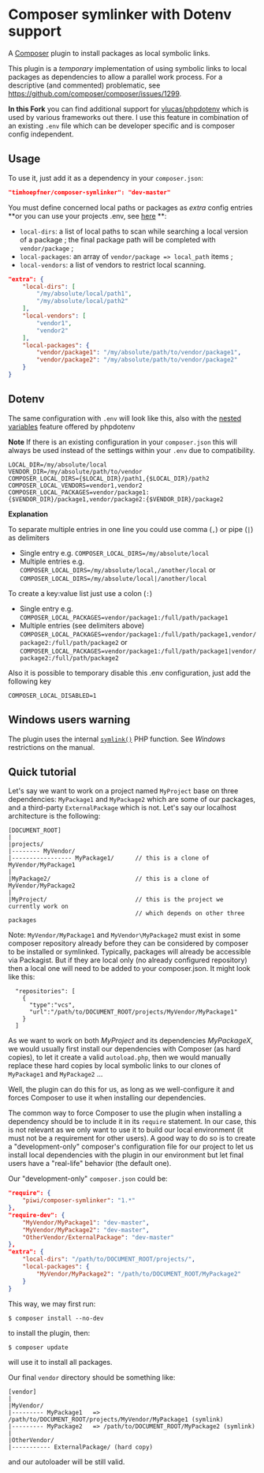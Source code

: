 Composer symlinker with Dotenv support
==================

A [Composer](http://getcomposer.org/) plugin to install packages as local symbolic links.

This plugin is a *temporary* implementation of using symbolic links to local packages as dependencies
to allow a parallel work process. For a descriptive (and commented) problematic, see
<https://github.com/composer/composer/issues/1299>.

**In this Fork** you can find additional support for [vlucas/phpdotenv](https://github.com/vlucas/phpdotenv) which is used by various frameworks out there. I use this feature in combination of an existing `.env` file which can be developer specific and is composer config independent.

Usage
-----

To use it, just add it as a dependency in your `composer.json`:

```json
"timhoepfner/composer-symlinker": "dev-master"
```

You must define concerned local paths or packages as *extra* config entries **or you can use your projects .env, see [here](#Dotenv) **:

-   `local-dirs`: a list of local paths to scan while searching a local version
    of a package ; the final package path will be completed with `vendor/package` ;
-   `local-packages`: an array of `vendor/package => local_path` items ;
-   `local-vendors`: a list of vendors to restrict local scanning.

```json
"extra": {
    "local-dirs": [
        "/my/absolute/local/path1",
        "/my/absolute/local/path2"
    ],
    "local-vendors": [
        "vendor1",
        "vendor2"
    ],
    "local-packages": {
        "vendor/package1": "/my/absolute/path/to/vendor/package1",
        "vendor/package2": "/my/absolute/path/to/vendor/package2"
    }
}
```

Dotenv
------

The same configuration with `.env` will look like this, also with the [nested variables](https://github.com/vlucas/phpdotenv#nesting-variables) feature offered by phpdotenv

**Note** If there is an existing configuration in your `composer.json` this will always be used instead of the settings within your `.env` due to compatibility.

```
LOCAL_DIR=/my/absolute/local
VENDOR_DIR=/my/absolute/path/to/vendor
COMPOSER_LOCAL_DIRS={$LOCAL_DIR}/path1,{$LOCAL_DIR}/path2
COMPOSER_LOCAL_VENDORS=vendor1,vendor2
COMPOSER_LOCAL_PACKAGES=vendor/package1:{$VENDOR_DIR}/package1,vendor/package2:{$VENDOR_DIR}/package2
```

**Explanation**

To separate multiple entries in one line you could use comma (`,`) or pipe (`|`) as delimiters
- Single entry e.g. `COMPOSER_LOCAL_DIRS=/my/absolute/local`
- Multiple entries e.g. `COMPOSER_LOCAL_DIRS=/my/absolute/local,/another/local` or `COMPOSER_LOCAL_DIRS=/my/absolute/local|/another/local`

To create a key:value list just use a colon (`:`)
- Single entry e.g. `COMPOSER_LOCAL_PACKAGES=vendor/package1:/full/path/package1`
- Multiple entries (see delimiters above) `COMPOSER_LOCAL_PACKAGES=vendor/package1:/full/path/package1,vendor/package2:/full/path/package2` or `COMPOSER_LOCAL_PACKAGES=vendor/package1:/full/path/package1|vendor/package2:/full/path/package2`

Also it is possible to temporary disable this .env configuration, just add the following key
```
COMPOSER_LOCAL_DISABLED=1
```

Windows users warning
---------------------

The plugin uses the internal [`symlink()`](http://php.net/symlink) PHP function.
See *Windows* restrictions on the manual.


Quick tutorial
--------------

Let's say we want to work on a project named `MyProject` base on three dependencies:
`MyPackage1` and `MyPackage2` which are some of our packages, and a third-party
`ExternalPackage` which is not. Let's say our localhost architecture is the following:

    [DOCUMENT_ROOT]
    |
    |projects/
    |-------- MyVendor/
    |----------------- MyPackage1/      // this is a clone of MyVendor/MyPackage1
    |
    |MyPackage2/                        // this is a clone of MyVendor/MyPackage2
    |
    |MyProject/                         // this is the project we currently work on
                                        // which depends on other three packages

Note: `MyVendor/MyPackage1` and `MyVendor\MyPackage2` must exist in some composer repository
already before they can be considered by composer to be installed or symlinked.  Typically,
packages will already be accessible via Packagist.  But if they are local only (no already
configured repository) then a local one will need to be added to your composer.json.
It might look like this:

      "repositories": [
        {
          "type":"vcs",
          "url":"/path/to/DOCUMENT_ROOT/projects/MyVendor/MyPackage1"
        }
      ]

As we want to work on both *MyProject* and its dependencies *MyPackageX*, we would usually 
first install our dependencies with Composer (as hard copies), to let it create a valid 
`autoload.php`, then we would manually replace these hard copies by local symbolic links to 
our clones of `MyPackage1` and `MyPackage2` ...

Well, the plugin can do this for us, as long as we well-configure it and forces Composer to
use it when installing our dependencies.

The common way to force Composer to use the plugin when installing a dependency should
be to include it in its `require` statement. In our case, this is not relevant as we only
want to use it to build our local environment (it must not be a requirement for other users).
A good way to do so is to create a "development-only" composer's configuration file for our
project to let us install local dependencies with the plugin in our environment but let 
final users have a "real-life" behavior (the default one).

Our "development-only" `composer.json` could be:

```json
"require": {
    "piwi/composer-symlinker": "1.*"
},
"require-dev": {
    "MyVendor/MyPackage1": "dev-master",
    "MyVendor/MyPackage2": "dev-master",
    "OtherVendor/ExternalPackage": "dev-master"
},
"extra": {
    "local-dirs": "/path/to/DOCUMENT_ROOT/projects/",
    "local-packages": {
        "MyVendor/MyPackage2": "/path/to/DOCUMENT_ROOT/MyPackage2"
    }
}
```

This way, we may first run:

    $ composer install --no-dev

to install the plugin, then:

    $ composer update

will use it to install all packages.

Our final `vendor` directory should be something like:

    [vendor]
    |
    |MyVendor/
    |--------- MyPackage1   => /path/to/DOCUMENT_ROOT/projects/MyVendor/MyPackage1 (symlink)
    |--------- MyPackage2   => /path/to/DOCUMENT_ROOT/MyPackage2 (symlink)
    |
    |OtherVendor/
    |----------- ExternalPackage/ (hard copy)

and our autoloader will be still valid.
